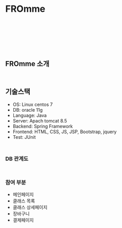 # FROmme

<p>

</p>

<div style="padding: 40px">
</div>

<div style="width:500px;height:10px"></div>

##  FROmme 소개




<div style="width:500px;height:10px"></div>

## 기술스택

- OS: Linux centos 7 
- DB: oracle 11g 
- Language: Java
- Server: Apach tomcat 8.5
- Backend: Spring Framework
- Frontend: HTML, CSS, JS, JSP, Bootstrap, jquery
- Test: JUnit

<div style="width:500px;height:10px"></div>

### DB 관계도


<div style="width:500px;height:10px"></div>

### 참여 부분
- 메인페이지
- 클래스 목록
- 클래스 상세페이지
- 장바구니
- 결제페이지




    

    
    
    
      

